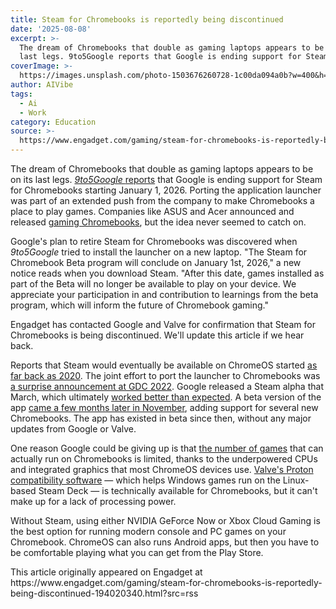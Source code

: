 ```yaml
---
title: Steam for Chromebooks is reportedly being discontinued
date: '2025-08-08'
excerpt: >-
  The dream of Chromebooks that double as gaming laptops appears to be on its
  last legs. 9to5Google reports that Google is ending support for Steam for...
coverImage: >-
  https://images.unsplash.com/photo-1503676260728-1c00da094a0b?w=400&h=200&fit=crop&auto=format
author: AIVibe
tags:
  - Ai
  - Work
category: Education
source: >-
  https://www.engadget.com/gaming/steam-for-chromebooks-is-reportedly-being-discontinued-194020340.html?src=rss
---
```

<p>The dream of Chromebooks that double as gaming laptops appears to be on its last legs. <a data-i13n="elm:context_link;elmt:doNotAffiliate;cpos:1;pos:1" class="no-affiliate-link" href="https://9to5google.com/2025/08/07/steam-chromebook-2026/"><em>9to5Google </em>reports</a> that Google is ending support for Steam for Chromebooks starting January 1, 2026. Porting the application launcher was part of an extended push from the company to make Chromebooks a place to play games. Companies like ASUS and Acer announced and released <a data-i13n="elm:context_link;elmt:doNotAffiliate;cpos:2;pos:1" class="no-affiliate-link" href="https://www.engadget.com/google-cloud-gaming-chromebooks-asus-lenovo-acer-130030080.html">gaming Chromebooks</a>, but the idea never seemed to catch on.</p>
<p>Google&#39;s plan to retire Steam for Chromebooks was discovered when <em>9to5Google</em> tried to install the launcher on a new laptop. &quot;The Steam for Chromebook Beta program will conclude on January 1st, 2026,&quot; a new notice reads when you download Steam. &quot;After this date, games installed as part of the Beta will no longer be available to play on your device. We appreciate your participation in and contribution to learnings from the beta program, which will inform the future of Chromebook gaming.&quot;</p>
<span id="end-legacy-contents"></span><p>Engadget has contacted Google and Valve for confirmation that Steam for Chromebooks is being discontinued. We&#39;ll update this article if we hear back.</p>
<p>Reports that Steam would eventually be available on ChromeOS started <a data-i13n="elm:context_link;elmt:doNotAffiliate;cpos:3;pos:1" class="no-affiliate-link" href="https://www.engadget.com/2020-01-17-google-chrome-steam-chromebooks.html">as far back as 2020</a>. The joint effort to port the launcher to Chromebooks was <a data-i13n="elm:context_link;elmt:doNotAffiliate;cpos:4;pos:1" class="no-affiliate-link" href="https://www.engadget.com/steam-alpha-chrome-os-chromebooks-190212883.html">a surprise announcement at GDC 2022</a>. Google released a Steam alpha that March, which ultimately <a data-i13n="elm:context_link;elmt:doNotAffiliate;cpos:5;pos:1" class="no-affiliate-link" href="https://www.engadget.com/steam-for-chromebooks-alpha-preview-174030567.html">worked better than expected</a>. A beta version of the app <a data-i13n="elm:context_link;elmt:doNotAffiliate;cpos:6;pos:1" class="no-affiliate-link" href="https://www.engadget.com/steam-chrome-os-beta-updates-160018804.html">came a few months later in November</a>, adding support for several new Chromebooks. The app has existed in beta since then, without any major updates from Google or Valve.</p>
<p>One reason Google could be giving up is that <a data-i13n="elm:context_link;elmt:doNotAffiliate;cpos:7;pos:1" class="no-affiliate-link" href="https://support.google.com/chromebook/answer/14220699?hl=en#zippy=%2Csupported-devices%2Ccompatible-steam-games:~:text=Compatible%20Steam%20games">the number of games</a> that can actually run on Chromebooks is limited, thanks to the underpowered CPUs and integrated graphics that most ChromeOS devices use. <a data-i13n="elm:context_link;elmt:doNotAffiliate;cpos:8;pos:1" class="no-affiliate-link" href="https://chromeos.dev/en/posts/windows-games-on-chromeos">Valve&#39;s Proton compatibility software</a> — which helps Windows games run on the Linux-based Steam Deck — is technically available for Chromebooks, but it can&#39;t make up for a lack of processing power.</p>
<p>Without Steam, using either NVIDIA GeForce Now or Xbox Cloud Gaming is the best option for running modern console and PC games on your Chromebook. ChromeOS can also runs Android apps, but then you have to be comfortable playing what you can get from the Play Store.</p>This article originally appeared on Engadget at https://www.engadget.com/gaming/steam-for-chromebooks-is-reportedly-being-discontinued-194020340.html?src=rss
